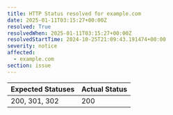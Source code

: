 ```yaml
---
title: HTTP Status resolved for example.com
date: 2025-01-11T03:15:27+00:00Z
resolved: True
resolvedWhen: 2025-01-11T03:15:27+00:00Z
resolvedStartTime: 2024-10-25T21:09:43.191474+00:00
severity: notice
affected:
  - example.com
section: issue
---
```


| Expected Statuses | Actual Status  |
|-------------------|----------------|
| 200, 301, 302 | 200 |
